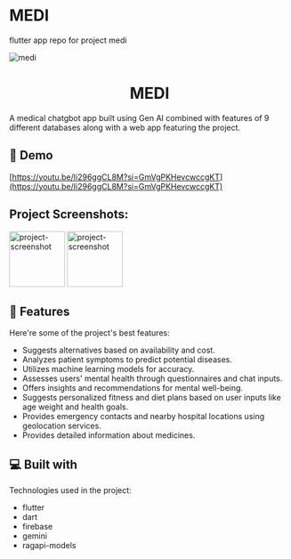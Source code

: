# MEDI
 flutter app repo for project medi
 
![medi](https://github.com/user-attachments/assets/58bfc7ed-286b-4c74-9529-18119a068a7e)

<h1 align="center" id="title">MEDI</h1>

<p id="description">A medical chatgbot app built using Gen AI combined with features of 9 different databases along with a web app featuring the project.</p>

<h2>🚀 Demo</h2>

[https://youtu.be/Ii296ggCL8M?si=GmVgPKHevcwccgKT](https://youtu.be/Ii296ggCL8M?si=GmVgPKHevcwccgKT)

<h2>Project Screenshots:</h2>

<img src="https://ibb.co/4gW9zX18" alt="project-screenshot" width="100" height="100/">

<img src="https://ibb.co/dySFfkZ" alt="project-screenshot" width="100" height="100/">

  
  
<h2>🧐 Features</h2>

Here're some of the project's best features:

*   Suggests alternatives based on availability and cost.
*   Analyzes patient symptoms to predict potential diseases.
*   Utilizes machine learning models for accuracy.
*   Assesses users' mental health through questionnaires and chat inputs.
*   Offers insights and recommendations for mental well-being.
*   Suggests personalized fitness and diet plans based on user inputs like age weight and health goals.
*   Provides emergency contacts and nearby hospital locations using geolocation services.
*   Provides detailed information about medicines.

  
  
<h2>💻 Built with</h2>

Technologies used in the project:

*   flutter
*   dart
*   firebase
*   gemini
*   ragapi-models
